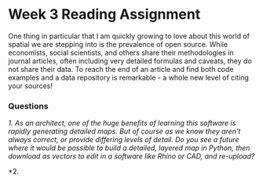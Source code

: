 # Week 3 Reading Assignment

One thing in particular that I am quickly growing to love about this world of spatial we are stepping into is the prevalence of open source. While economists, social scientists, and others share their methodologies in journal articles, often including very detailed formulas and caveats, they do not share their data. To reach the end of an article and find both code examples and a data repository is remarkable - a whole new level of citing your sources!

### Questions
*1. As an architect, one of the huge benefits of learning this software is rapidly generating detailed maps. But of course as we know they aren't always correct, or provide differing levels of detail. Do you see a future where it would be possible to build a detailed, layered map in Python, then download as vectors to edit in a software like Rhino or CAD, and re-upload?*

*2.
